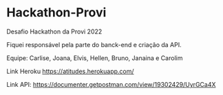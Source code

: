 # Hackathon-Provi
Desafio Hackathon da Provi 2022

Fiquei responsável pela parte do banck-end e criação da API.

Equipe: Carlise, Joana, Elvis, Hellen, Bruno, Janaina e Carolim

Link Heroku
https://atitudes.herokuapp.com/

Link API:
https://documenter.getpostman.com/view/19302429/UyrGCa4X
